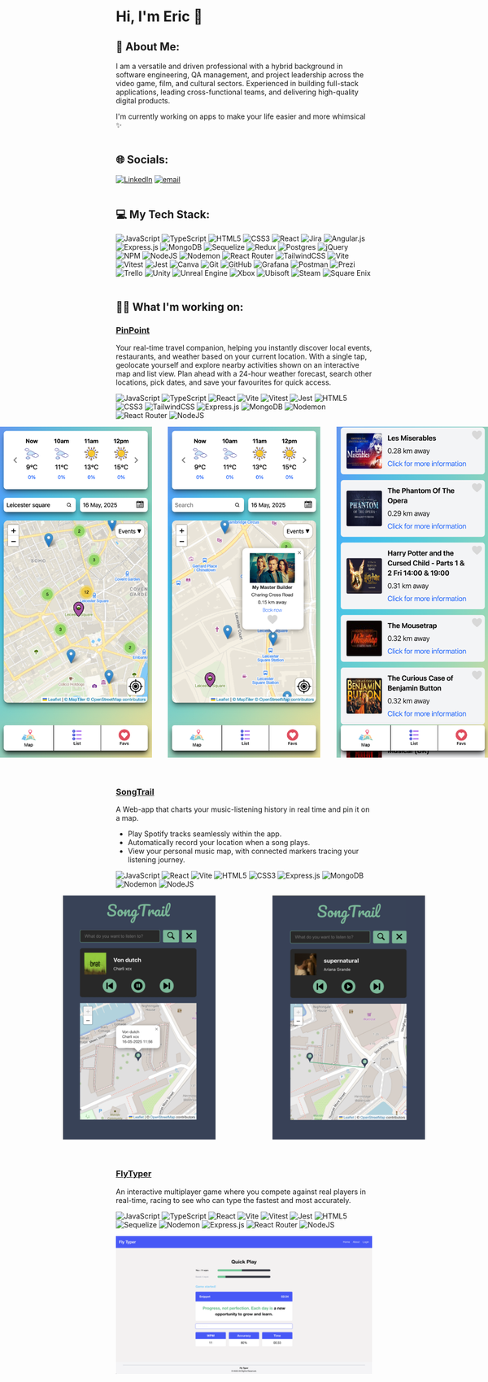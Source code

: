 # Hi, I'm Eric 👋

## 💫 About Me:
I am a versatile and driven professional with a hybrid background in software engineering, QA management, and project leadership across the video game, film, and cultural sectors. Experienced in building full-stack applications, leading cross-functional teams, and delivering high-quality digital products.

I'm currently working on apps to make your life easier and more whimsical ✨ <br><br>


## 🌐 Socials:
[![LinkedIn](https://img.shields.io/badge/LinkedIn-%230077B5.svg?logo=linkedin&logoColor=white)](https://linkedin.com/in/eric-gebus) [![email](https://img.shields.io/badge/Email-D14836?logo=gmail&logoColor=white)](mailto:ericgebus@gmail.com) <br><br>

## 💻 My Tech Stack:
![JavaScript](https://img.shields.io/badge/javascript-%23323330.svg?style=flat&logo=javascript&logoColor=%23F7DF1E) 
![TypeScript](https://img.shields.io/badge/typescript-%23007ACC.svg?style=flat&logo=typescript&logoColor=white) 
![HTML5](https://img.shields.io/badge/html5-%23E34F26.svg?style=flat&logo=html5&logoColor=white) 
![CSS3](https://img.shields.io/badge/css3-%231572B6.svg?style=flat&logo=css3&logoColor=white) 
![React](https://img.shields.io/badge/react-%2320232a.svg?style=flat&logo=react&logoColor=%2361DAFB) 
![Jira](https://img.shields.io/badge/jira-%230A0FFF.svg?style=flat&logo=jira&logoColor=white) 
![Angular.js](https://img.shields.io/badge/angular.js-%23E23237.svg?style=flat&logo=angularjs&logoColor=white) 
![Express.js](https://img.shields.io/badge/express.js-%23404d59.svg?style=flat&logo=express&logoColor=%2361DAFB) 
![MongoDB](https://img.shields.io/badge/MongoDB-%234ea94b.svg?style=flat&logo=mongodb&logoColor=white) 
![Sequelize](https://img.shields.io/badge/Sequelize-52B0E7?style=flat&logo=Sequelize&logoColor=white) 
![Redux](https://img.shields.io/badge/redux-%23593d88.svg?style=flat&logo=redux&logoColor=white) 
![Postgres](https://img.shields.io/badge/postgres-%23316192.svg?style=flat&logo=postgresql&logoColor=white) 
![jQuery](https://img.shields.io/badge/jquery-%230769AD.svg?style=flat&logo=jquery&logoColor=white) 
![NPM](https://img.shields.io/badge/NPM-%23CB3837.svg?style=flat&logo=npm&logoColor=white) 
![NodeJS](https://img.shields.io/badge/node.js-6DA55F?style=flat&logo=node.js&logoColor=white) 
![Nodemon](https://img.shields.io/badge/NODEMON-%23323330.svg?style=flat&logo=nodemon&logoColor=%BBDEAD) 
![React Router](https://img.shields.io/badge/React_Router-CA4245?style=flat&logo=react-router&logoColor=white) 
![TailwindCSS](https://img.shields.io/badge/tailwindcss-%2338B2AC.svg?style=flat&logo=tailwind-css&logoColor=white) 
![Vite](https://img.shields.io/badge/vite-%23646CFF.svg?style=flat&logo=vite&logoColor=white) 
![Vitest](https://img.shields.io/badge/-Vitest-6E9F18?logo=vitest&logoColor=white)
![Jest](https://img.shields.io/badge/-Jest-C21325?logo=jest&logoColor=white)
![Canva](https://img.shields.io/badge/Canva-%2300C4CC.svg?style=flat&logo=Canva&logoColor=white) 
![Git](https://img.shields.io/badge/git-%23F05033.svg?style=flat&logo=git&logoColor=white) 
![GitHub](https://img.shields.io/badge/github-%23121011.svg?style=flat&logo=github&logoColor=white) 
![Grafana](https://img.shields.io/badge/grafana-%23F46800.svg?style=flat&logo=grafana&logoColor=white) 
![Postman](https://img.shields.io/badge/Postman-FF6C37?style=flat&logo=postman&logoColor=white) 
![Prezi](https://img.shields.io/badge/Prezi-%23000000.svg?style=flat&logo=Prezi&logoColor=white) 
![Trello](https://img.shields.io/badge/Trello-%23026AA7.svg?style=flat&logo=Trello&logoColor=white) 
![Unity](https://img.shields.io/badge/unity-%23000000.svg?style=flat&logo=unity&logoColor=white) 
![Unreal Engine](https://img.shields.io/badge/unrealengine-%23313131.svg?style=flat&logo=unrealengine&logoColor=white) 
![Xbox](https://img.shields.io/badge/xbox-%23107C10.svg?style=flat&logo=xbox&logoColor=white) 
![Ubisoft](https://img.shields.io/badge/Ubisoft-%23F5F5F5.svg?style=flat&logo=Ubisoft&logoColor=black) 
![Steam](https://img.shields.io/badge/steam-%23000000.svg?style=flat&logo=steam&logoColor=white) 
![Square Enix](https://img.shields.io/badge/SquareEnix-%23ED1C24.svg?style=flat&logo=SquareEnix&logoColor=white) <br><br>


## 🧑‍💻 What I'm working on: 
### [PinPoint](https://github.com/eric-gebus/pinpoint)
Your real-time travel companion, helping you instantly discover local events, restaurants, and weather based on your current location. With a single tap, geolocate yourself and explore nearby activities shown on an interactive map and list view. Plan ahead with a 24-hour weather forecast, search other locations, pick dates, and save your favourites for quick access.

![JavaScript](https://img.shields.io/badge/javascript-%23323330.svg?style=flat&logo=javascript&logoColor=%23F7DF1E) 
![TypeScript](https://img.shields.io/badge/typescript-%23007ACC.svg?style=flat&logo=typescript&logoColor=white) 
![React](https://img.shields.io/badge/react-%2320232a.svg?style=flat&logo=react&logoColor=%2361DAFB) 
![Vite](https://img.shields.io/badge/vite-%23646CFF.svg?style=flat&logo=vite&logoColor=white) 
![Vitest](https://img.shields.io/badge/-Vitest-6E9F18?logo=vitest&logoColor=white)
![Jest](https://img.shields.io/badge/-Jest-C21325?logo=jest&logoColor=white)
![HTML5](https://img.shields.io/badge/html5-%23E34F26.svg?style=flat&logo=html5&logoColor=white) 
![CSS3](https://img.shields.io/badge/css3-%231572B6.svg?style=flat&logo=css3&logoColor=white) 
![TailwindCSS](https://img.shields.io/badge/tailwindcss-%2338B2AC.svg?style=flat&logo=tailwind-css&logoColor=white) 
![Express.js](https://img.shields.io/badge/express.js-%23404d59.svg?style=flat&logo=express&logoColor=%2361DAFB) 
![MongoDB](https://img.shields.io/badge/MongoDB-%234ea94b.svg?style=flat&logo=mongodb&logoColor=white) 
![Nodemon](https://img.shields.io/badge/NODEMON-%23323330.svg?style=flat&logo=nodemon&logoColor=%BBDEAD) 
![React Router](https://img.shields.io/badge/React_Router-CA4245?style=flat&logo=react-router&logoColor=white) 
![NodeJS](https://img.shields.io/badge/node.js-6DA55F?style=flat&logo=node.js&logoColor=white)
<div style="display: flex; justify-content: center;">
  <img src="/public/images/pinpoint.png?raw=true" width="300" alt="Main View" />
  &nbsp;&nbsp;&nbsp;&nbsp;&nbsp;&nbsp;&nbsp;&nbsp;
  <img src="/public/images/pin_view.png?raw=true" width="300" alt="Pin View" />
  &nbsp;&nbsp;&nbsp;&nbsp;&nbsp;&nbsp;&nbsp;&nbsp;
  <img src="/public/images/fav_list.png?raw=true" width="300" alt="Favorites List" />
</div><br><br>

### [SongTrail](https://github.com/eric-gebus/songtrail)
A Web-app that charts your music-listening history in real time and pin it on a map.
- Play Spotify tracks seamlessly within the app.
- Automatically record your location when a song plays.
- View your personal music map, with connected markers tracing your listening journey.

![JavaScript](https://img.shields.io/badge/javascript-%23323330.svg?style=flat&logo=javascript&logoColor=%23F7DF1E) 
![React](https://img.shields.io/badge/react-%2320232a.svg?style=flat&logo=react&logoColor=%2361DAFB) 
![Vite](https://img.shields.io/badge/vite-%23646CFF.svg?style=flat&logo=vite&logoColor=white) 
![HTML5](https://img.shields.io/badge/html5-%23E34F26.svg?style=flat&logo=html5&logoColor=white) 
![CSS3](https://img.shields.io/badge/css3-%231572B6.svg?style=flat&logo=css3&logoColor=white) 
![Express.js](https://img.shields.io/badge/express.js-%23404d59.svg?style=flat&logo=express&logoColor=%2361DAFB) 
![MongoDB](https://img.shields.io/badge/MongoDB-%234ea94b.svg?style=flat&logo=mongodb&logoColor=white) 
![Nodemon](https://img.shields.io/badge/NODEMON-%23323330.svg?style=flat&logo=nodemon&logoColor=%BBDEAD) 
![NodeJS](https://img.shields.io/badge/node.js-6DA55F?style=flat&logo=node.js&logoColor=white)
<div style="display: flex; gap: 40px; justify-content: center;">
  <img src="/public/images/pin.png?raw=true" width="300" alt="Pin View" />
    &nbsp;&nbsp;&nbsp;&nbsp;&nbsp;&nbsp;&nbsp;&nbsp;
  <img src="/public/images/trail.png?raw=true" width="300" alt="Pin View" />
</div><br><br>


### [FlyTyper](https://github.com/eric-gebus/FlyTyper)
An interactive multiplayer game where you compete against real players in real-time, racing to see who can type the fastest and most accurately.

![JavaScript](https://img.shields.io/badge/javascript-%23323330.svg?style=flat&logo=javascript&logoColor=%23F7DF1E) 
![TypeScript](https://img.shields.io/badge/typescript-%23007ACC.svg?style=flat&logo=typescript&logoColor=white) 
![React](https://img.shields.io/badge/react-%2320232a.svg?style=flat&logo=react&logoColor=%2361DAFB) 
![Vite](https://img.shields.io/badge/vite-%23646CFF.svg?style=flat&logo=vite&logoColor=white) 
![Vitest](https://img.shields.io/badge/-Vitest-6E9F18?logo=vitest&logoColor=white)
![Jest](https://img.shields.io/badge/-Jest-C21325?logo=jest&logoColor=white)
![HTML5](https://img.shields.io/badge/html5-%23E34F26.svg?style=flat&logo=html5&logoColor=white) 
![Sequelize](https://img.shields.io/badge/Sequelize-52B0E7?style=flat&logo=Sequelize&logoColor=white) 
![Nodemon](https://img.shields.io/badge/NODEMON-%23323330.svg?style=flat&logo=nodemon&logoColor=%BBDEAD) 
![Express.js](https://img.shields.io/badge/express.js-%23404d59.svg?style=flat&logo=express&logoColor=%2361DAFB) 
![React Router](https://img.shields.io/badge/React_Router-CA4245?style=flat&logo=react-router&logoColor=white) 
![NodeJS](https://img.shields.io/badge/node.js-6DA55F?style=flat&logo=node.js&logoColor=white)
<div style="display: flex; gap: 40px; justify-content: center;">
  <img src="/public/images/quickplay.png?raw=true" width="1000" alt="Pin View" />
</div>


